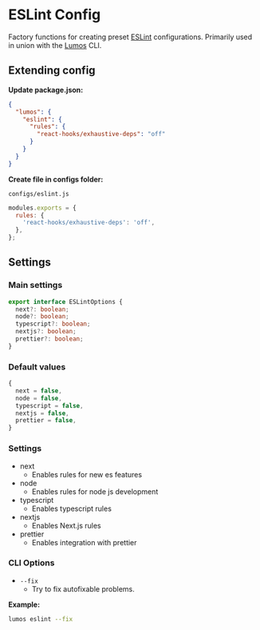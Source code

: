 # ESLint Config

Factory functions for creating preset [ESLint](https://eslint.org) configurations. Primarily used in
union with the [Lumos](https://www.npmjs.com/package/@oriflame/lumos) CLI.

## Extending config

**Update package.json:**

```json
{
  "lumos": {
    "eslint": {
      "rules": {
        "react-hooks/exhaustive-deps": "off"
      }
    }
  }
}
```

**Create file in configs folder:**

`configs/eslint.js`

```js
modules.exports = {
  rules: {
    'react-hooks/exhaustive-deps': 'off',
  },
};
```

## Settings

### Main settings

```ts
export interface ESLintOptions {
  next?: boolean;
  node?: boolean;
  typescript?: boolean;
  nextjs?: boolean;
  prettier?: boolean;
}
```

### Default values

```ts
{
  next = false,
  node = false,
  typescript = false,
  nextjs = false,
  prettier = false,
}
```

### Settings

- next
  - Enables rules for new es features
- node
  - Enables rules for node js development
- typescript
  - Enables typescript rules
- nextjs
  - Enables Next.js rules
- prettier
  - Enables integration with prettier

### CLI Options

- `--fix`
  - Try to fix autofixable problems.

**Example:**

```bash
lumos eslint --fix
```

